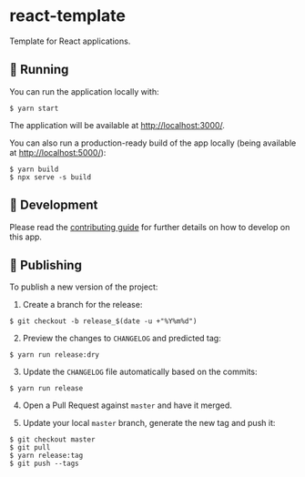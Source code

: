 <h1>react-template</h1>

Template for React applications.

## 🔌 Running

You can run the application locally with:

```
$ yarn start
```

The application will be available at [http://localhost:3000/](http://localhost:3000/).

You can also run a production-ready build of the app locally (being available at [http://localhost:5000/](http://localhost:5000/)):

```
$ yarn build
$ npx serve -s build
```

## 🧰 Development

Please read the [contributing guide](./CONTRIBUTING.md) for further details on how to develop on this app.

## 🚀 Publishing

To publish a new version of the project:

1. Create a branch for the release:

```
$ git checkout -b release_$(date -u +"%Y%m%d")
```

2. Preview the changes to `CHANGELOG` and predicted tag:

```
$ yarn run release:dry
```

3. Update the `CHANGELOG` file automatically based on the commits:

```
$ yarn run release
```

4. Open a Pull Request against `master` and have it merged.

5. Update your local `master` branch, generate the new tag and push it:

```
$ git checkout master
$ git pull
$ yarn release:tag
$ git push --tags
```
